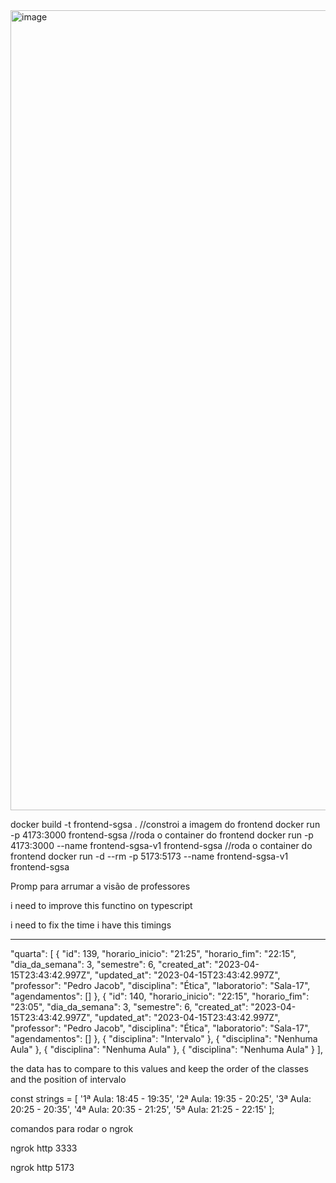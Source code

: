 <img width="1280" alt="image" src="https://github.com/isaac-goncalves/gerenciamento-de-salas-V0.1/assets/82903174/7940b3fb-c671-4e33-8829-810ea8d6a115">

docker build -t frontend-sgsa . //constroi a imagem do frontend
docker run -p 4173:3000 frontend-sgsa //roda o container do frontend
docker run -p 4173:3000 --name frontend-sgsa-v1 frontend-sgsa //roda o container do frontend
docker run -d --rm -p 5173:5173 --name frontend-sgsa-v1 frontend-sgsa

Promp para arrumar a visão de professores

i need to improve this functino on typescript

i need to fix the time i have this timings 


****
 "quarta": [
    {
      "id": 139,
      "horario_inicio": "21:25",
      "horario_fim": "22:15",
      "dia_da_semana": 3,
      "semestre": 6,
      "created_at": "2023-04-15T23:43:42.997Z",
      "updated_at": "2023-04-15T23:43:42.997Z",
      "professor": "Pedro Jacob",
      "disciplina": "Ética",
      "laboratorio": "Sala-17",
      "agendamentos": []
    },
    {
      "id": 140,
      "horario_inicio": "22:15",
      "horario_fim": "23:05",
      "dia_da_semana": 3,
      "semestre": 6,
      "created_at": "2023-04-15T23:43:42.997Z",
      "updated_at": "2023-04-15T23:43:42.997Z",
      "professor": "Pedro Jacob",
      "disciplina": "Ética",
      "laboratorio": "Sala-17",
      "agendamentos": []
    },
    {
      "disciplina": "Intervalo"
    },
    {
      "disciplina": "Nenhuma Aula"
    },
    {
      "disciplina": "Nenhuma Aula"
    },
    {
      "disciplina": "Nenhuma Aula"
    }
  ],

the data has to compare to this values and keep the order of the classes and the position of intervalo 

const strings = [
    '1ª Aula: 18:45 - 19:35',
    '2ª Aula: 19:35 - 20:25',
    '3ª Aula: 20:25 - 20:35',
    '4ª Aula: 20:35 - 21:25',
    '5ª Aula: 21:25 - 22:15'
  ];

  comandos para rodar o ngrok

  ngrok http 3333

  ngrok http 5173
